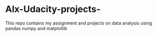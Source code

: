 # Alx-Udacity-projects-
This repo contains my assignment and projects on data analysis using pandas numpy and matplotlib 
